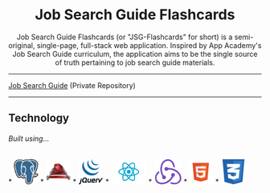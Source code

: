 <h1 align="center"><strong>Job Search Guide Flashcards</strong></h1>

<center>Job Search Guide Flashcards (or "JSG-Flashcards" for short) is a semi-original, single-page, full-stack web application. Inspired by App Academy's Job Search Guide curriculum, the application aims to be the single source of truth pertaining to job search guide materials.</center>

---

[Job Search Guide](https://github.com/appacademy/job-search-guide) (Private Repository)

---

## Technology

<h6>Built using...</h6>
* <img src="https://raw.githubusercontent.com/Kelvin-K-Cho/jsg-flashcards/master/images/PostgreSQL.png" height="50">
* <img src="https://raw.githubusercontent.com/Kelvin-K-Cho/jsg-flashcards/master/images/RubyOnRails.png" height="50">
* <img src="https://raw.githubusercontent.com/Kelvin-K-Cho/jsg-flashcards/master/images/jQuery.gif" height="50">
* <img src="https://raw.githubusercontent.com/Kelvin-K-Cho/jsg-flashcards/master/images/React.png" height="50">
* <img src="https://raw.githubusercontent.com/Kelvin-K-Cho/jsg-flashcards/master/images/Redux.png" height="50">
* <img
src="https://raw.githubusercontent.com/Kelvin-K-Cho/jsg-flashcards/master/images/HTML5.png" height="50">
* <img src="https://raw.githubusercontent.com/Kelvin-K-Cho/jsg-flashcards/master/images/CSS3.png" height="50">
